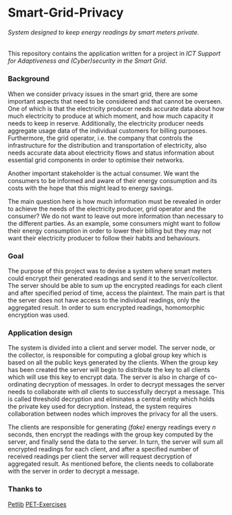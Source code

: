 # Smart-Grid-Privacy
###### System designed to keep energy readings by smart meters private.
This repository contains the application written for a project in *ICT Support for Adaptiveness and (Cyber)security in the Smart Grid*.

### Background
When we consider privacy issues in the smart grid, there are some important aspects that need to be considered and that cannot be overseen. One of which is that the electricity producer needs accurate data about how much electricity to produce at which moment, and how much capacity it needs to keep in reserve. Additionally, the electricity producer needs aggregate usage data of the individual customers for billing purposes. Furthermore, the grid operator, i.e. the company that controls the infrastructure for the distribution and transportation of electricity, also needs accurate data about electricity flows and status information about essential grid components in order to optimise their networks.

Another important stakeholder is the actual consumer. We want the consumers to be informed and aware of their energy consumption and its costs with the hope that this might lead to energy savings.

The main question here is how much information must be revealed in order to achieve the needs of the electricity producer, grid operator and the consumer? We do not want to leave out more information than necessary to the different parties. As an example, some consumers might want to follow their energy consumption in order to lower their billing but they may not want their electricity producer to follow their habits and behaviours.

### Goal
The purpose of this project was to devise a system where smart meters could encrypt their generated readings and send it to the server/collector. The server should be able to sum up the encrypted readings for each client and after specified period of time, access the plaintext. The main part is that the server does not have access to the individual readings, only the aggregated result. In order to sum encrypted readings, homomorphic encryption was used.

### Application design
The system is divided into a client and server model. The server node, or the collector, is responsible for computing a global group key which is based on all the public keys generated by the clients. When the group key has been created the server will begin to distribute the key to all clients which will use this key to encrypt data. The server is also in charge of co-ordinating decryption of messages. In order to decrypt messages the server needs to collaborate with *all* clients to successfully decrypt a message. This is called threshold decryption and eliminates a central entity which holds the private key used for decryption. Instead, the system requires collaboration between nodes which improves the privacy for all the users.

The clients are responsible for generating *(fake)* energy readings every *n* seconds, then encrypt the readings with the group key computed by the server, and finally send the data to the server. In turn, the server will sum all encrypted readings for each client, and after a specified number of received readings per client the server will request decryption of aggregated result. As mentioned before, the clients needs to collaborate with the server in order to decrypt a message.

### Thanks to
[Petlib](https://github.com/gdanezis/petlib)
[PET-Exercises](https://github.com/gdanezis/PET-Exercises)
